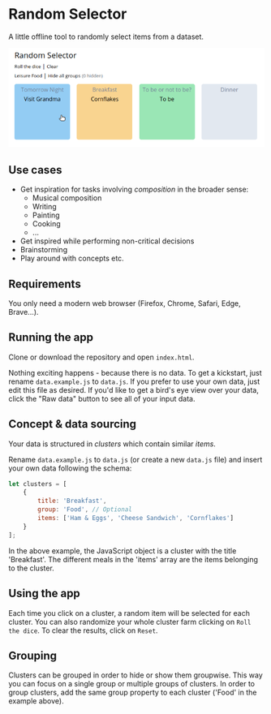# Random Selector

A little offline tool to randomly select items from a dataset.

![Screenshot](resources/screenshot.png)

## Use cases

-   Get inspiration for tasks involving _composition_ in the broader sense:
    -   Musical composition
    -   Writing
    -   Painting
    -   Cooking
    -   ...
-   Get inspired while performing non-critical decisions
-   Brainstorming
-   Play around with concepts etc.

## Requirements

You only need a modern web browser (Firefox, Chrome, Safari, Edge, Brave...).

## Running the app

Clone or download the repository and open `index.html`.

Nothing exciting happens - because there is no data. To get a kickstart, just rename `data.example.js` to `data.js`. If you prefer to use your own data, just edit this file as desired. If you'd like to get a bird's eye view over your data, click the "Raw data" button to see all of your input data.

## Concept & data sourcing

Your data is structured in _clusters_ which contain similar _items_.

Rename `data.example.js` to `data.js` (or create a new `data.js` file) and insert your own data following the schema:

```js
let clusters = [
    {
        title: 'Breakfast',
        group: 'Food', // Optional
        items: ['Ham & Eggs', 'Cheese Sandwich', 'Cornflakes']
    }
];
```

In the above example, the JavaScript object is a cluster with the title 'Breakfast'. The different meals in the 'items' array are the items belonging to the cluster.

## Using the app

Each time you click on a cluster, a random item will be selected for each cluster. You can also randomize your whole cluster farm clicking on `Roll the dice`. To clear the results, click on `Reset`.

## Grouping

Clusters can be grouped in order to hide or show them groupwise. This way you can focus on a single group or multiple groups of clusters. In order to group clusters, add the same group property to each cluster ('Food' in the example above).
